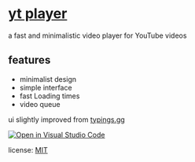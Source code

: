 # [yt player](https://unrealapex.github.io/yt-player/)

a fast and minimalistic video player for YouTube videos

## features
- minimalist design
- simple interface
- fast Loading times
- video queue

ui slightly improved from [typings.gg](https://github.com/briano1905/typings)

[![Open in Visual Studio Code](https://open.vscode.dev/badges/open-in-vscode.svg)](https://open.vscode.dev/unrealapex/yt-player)

license: [MIT](LICENSE)
